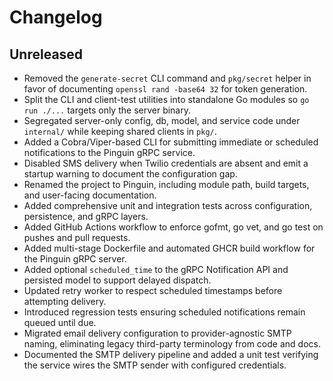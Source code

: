# Changelog

## Unreleased
- Removed the `generate-secret` CLI command and `pkg/secret` helper in favor of documenting `openssl rand -base64 32` for token generation.
- Split the CLI and client-test utilities into standalone Go modules so `go run ./...` targets only the server binary.
- Segregated server-only config, db, model, and service code under `internal/` while keeping shared clients in `pkg/`.
- Added a Cobra/Viper-based CLI for submitting immediate or scheduled notifications to the Pinguin gRPC service.
- Disabled SMS delivery when Twilio credentials are absent and emit a startup warning to document the configuration gap.
- Renamed the project to Pinguin, including module path, build targets, and user-facing documentation.
- Added comprehensive unit and integration tests across configuration, persistence, and gRPC layers.
- Added GitHub Actions workflow to enforce gofmt, go vet, and go test on pushes and pull requests.
- Added multi-stage Dockerfile and automated GHCR build workflow for the Pinguin gRPC server.
- Added optional `scheduled_time` to the gRPC Notification API and persisted model to support delayed dispatch.
- Updated retry worker to respect scheduled timestamps before attempting delivery.
- Introduced regression tests ensuring scheduled notifications remain queued until due.
- Migrated email delivery configuration to provider-agnostic SMTP naming, eliminating legacy third-party terminology from code and docs.
- Documented the SMTP delivery pipeline and added a unit test verifying the service wires the SMTP sender with configured credentials.
